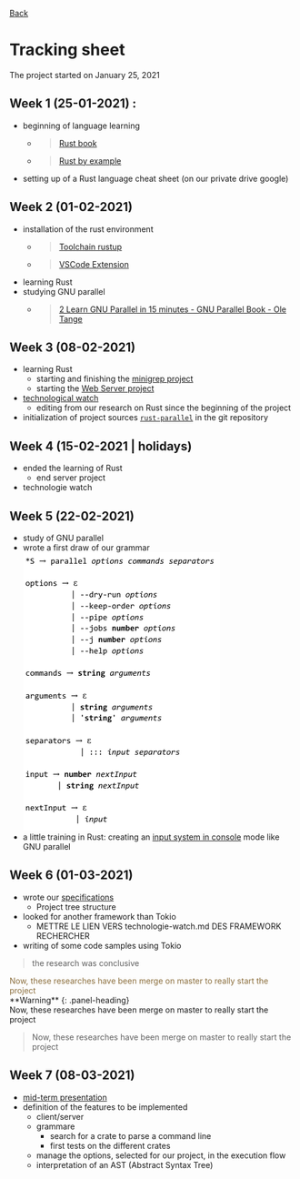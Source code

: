 [Back](README.md)

# Tracking sheet

The project started on January 25, 2021

## Week 1 (25-01-2021) : 
- beginning of language learning
    + >[Rust book](https://doc.rust-lang.org/book/)

    + >[Rust by example](https://doc.rust-lang.org/stable/rust-by-example/index.html)
- setting up of a Rust language cheat sheet (on our private drive google)

## Week 2 (01-02-2021)
- installation of the rust environment
    + >[Toolchain rustup](https://www.rust-lang.org/tools/install)

    + >[VSCode Extension](https://marketplace.visualstudio.com/items?itemName=rust-lang.rust)
- learning Rust
- studying GNU parallel
    + >[2 Learn GNU Parallel in 15 minutes - GNU Parallel Book - Ole Tange
](books/GNU_Parallel_2018.pdf)
## Week 3 (08-02-2021)
- learning Rust
    - starting and finishing the [minigrep project](https://doc.rust-lang.org/book/ch12-00-an-io-project.html)
    - starting the [Web Server project](https://doc.rust-lang.org/book/ch20-00-final-project-a-web-server.html)
- [technological watch](technological-watch.md)
    - editing from our research on Rust since the beginning of the project
- initialization of project sources [`rust-parallel`](https://gricad-gitlab.univ-grenoble-alpes.fr/Projets-INFO4/20-21/14/rust-parallel) in the git repository

## Week 4 (15-02-2021 | holidays)
- ended the learning of Rust 
    + end server project
- technologie watch

## Week 5 (22-02-2021)
- study of GNU parallel
- wrote a first draw of our grammar
![grammar v1](images/grammar_v1.png)
- a little training in Rust: creating an [input system in console](https://gricad-gitlab.univ-grenoble-alpes.fr/Projets-INFO4/20-21/14/rust-parallel/-/tree/entrycmd) mode like GNU parallel

## Week 6 (01-03-2021)
- wrote our [specifications](specification.md)
    + Project tree structure
- looked for another framework than Tokio
    + METTRE LE LIEN VERS technologie-watch.md DES FRAMEWORK RECHERCHER
- writing of some code samples using Tokio
>the research was conclusive

<style>
.alert-warning {
  color: rgb(138,109,59) !important;
}
</style>

<div class="alert-warning">
    Now, these researches have been merge on master to really start the project
</div>

<div class="panel panel-warning">
**Warning**
{: .panel-heading}
    <div class="panel-body">
        Now, these researches have been merge on master to really start the project
    </div>
</div>

>Now, these researches have been merge on master to really start the project

## Week 7 (08-03-2021)
- [mid-term presentation](soutenance-mi_parcours.pdf)
- definition of the features to be implemented 
    + client/server
    + grammare
        - search for a crate to parse a command line
        - first tests on the different crates
    + manage the options, selected for our project, in the execution flow
    + interpretation of an AST (Abstract Syntax Tree)
